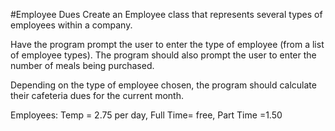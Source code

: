 #Employee Dues
Create an Employee class that represents several types of employees within a company.

Have the program prompt the user to enter the type of employee (from a list of employee types). The program should also prompt the user to enter the number of meals being purchased.

Depending on the type of employee chosen, the program should calculate their cafeteria dues for the current month.

Employees: Temp = 2.75 per day, Full Time= free, Part Time =1.50
